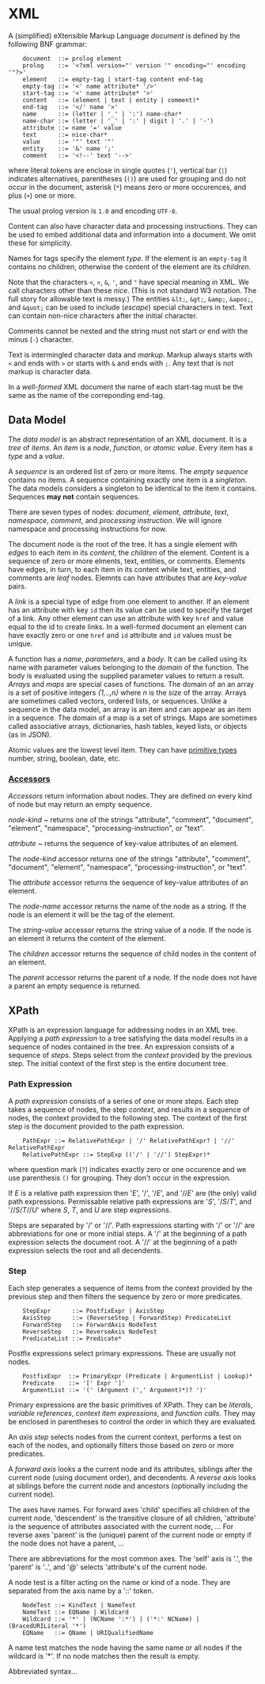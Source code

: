 # XML

A (simplified) eXtensible Markup Language _document_ is defined by the
following BNF grammar:

```
	document  ::= prolog element
	prolog    ::= '<?xml version="' version '" encoding="' encoding '"?>'
	element   ::= empty-tag | start-tag content end-tag
	empty-tag ::= '<' name attribute* '/>'
	start-tag ::= '<' name attribute* '>'
	content   ::= (element | text | entity | comment)*
	end-tag   ::= '</' name '>'
	name      ::= (letter | '_' | ':') name-char*
	name-char ::= (letter | '_' | ':' | digit | '.' | '-')
	attribute ::= name '=' value
	text      ::= nice-char*
	value     ::= '"' text '"'
	entity    ::= '&' name ';'
	comment   ::= '<!--' text '-->'
```
where literal tokens are enclose in single quotes (`'`), vertical bar
(`|`) indicates alternatives, parentheses (`()`) are used for grouping
and do not occur in the document, asterisk (`*`) means zero or more
occurences, and plus (`+`) one or more.

The usual prolog version is `1.0` and encoding `UTF-8`.

Content can also have character data and processing instructions.
They can be used to embed additional data and information into
a document. We omit these for simplicity.

Names for tags specify the element _type_.
If the element is an `empty-tag` it contains no children,
otherwise the content of the element are its _children_.

Note that the characters `<`, `>`, `&`, `'`, and `"` have special
meaning in XML. We call characters other than these _nice_.  (This is
not standard W3 notation. The full story for allowable text is messy.)
The entities `&lt;`, `&gt;`, `&amp;`, `&apos;`, and `&quot;` can be
used to include (_escape_) special characters in text. Text can contain
non-nice characters after the initial character.

Comments cannot be nested and the string must not start or end with the minus (`-`) character.

Text is intermingled character data and _markup_. Markup always starts
with `<` and ends with `>` or starts with `&` and ends with `;`.
Any text that is not markup is character data.

In a _well-formed_ XML document the name of each start-tag must be the same as
the name of the correponding end-tag.

<!--
## Element Content Model

Element content is a list of children of type _choice_ or _sequence_.
A choice has the form `'(' cp ('|' cp)* ')'` and a sequnce has
the form `'(' cp (',' cp)* ')'` where `cp` can be any list
of names, choices, or seqeuences.
-->

## Data Model

The _data model_ is an abstract representation of an XML document.
It is a _tree_ of _items_. An _item_ is a _node_, _function_, or
_atomic value_. Every item has a _type_ and a _value_.

A _sequence_ is an ordered list of zero or more items. The _empty sequence_
contains no items. A sequence containing
exactly one item is a _singleton_. The data models considers a singleton
to be identical to the item it contains. Sequences **may not** contain sequences.

There are seven types of nodes: _document_, _element_, _attribute_,
_text_, _namespace_, _comment_, and _processing instruction_.
We will ignore namespace and processing instructions for now.

The document node is the root of the tree. It has a single element
with _edges_ to each item in its _content_, the _children_ of the element.
Content is a sequence of zero or more elments, text, entities, or comments.
Elements have edges, in turn, to each item in its content while text, entities, and
comments are _leaf_ nodes. Elemnts can have attributes that are _key_-_value_
pairs.

A _link_ is a special type of edge from one element to another.
If an element has an attribute with key `id` then its value can be used to
specify the target of a link. Any other element can use
an attribute with key `href` and value equal to the
id to create links. In a well-formed document an element can have
exactly zero or one `href` and `id` attribute and `id` values must be unique.

A function has a _name_, _parameters_, and a _body_. It can be called using
its name with parameter values belonging to the _domain_ of the function.
The body is evaluated using the supplied parameter values to return a result.
_Arrays_ and _maps_ are special cases
of functions. 
The domain of an an array is a set of positive integers
_{1,..,n}_ where _n_ is the _size_ of the array.
Arrays are sometimes called vectors, ordered lists, or
sequences. Unlike a sequence in the data model, an array is an item and
can appear as an item in a sequence.
The domain of a map is a set of strings.
Maps are sometimes called associative arrays, dictionaries, hash tables,
keyed lists, or objects (as in JSON).

Atomic values are the lowest level item.
They can have [primitive types](https://www.w3.org/TR/xmlschema-2/#built-in-primitive-datatypes)
number, string, boolean, date, etc.


### [Accessors](https://www.w3.org/TR/query-datamodel/#accessors)

_Accessors_ return information about nodes. They are defined on every
kind of node but may return an empty sequence.

_node-kind_
  ~ returns one of the strings "attribute", "comment", "document",
"element", "namespace", "processing-instruction", or "text".

_attribute_
  ~ returns the sequence of key-value attributes of an element.

The _node-kind_ accessor returns one of the strings "attribute", "comment", "document",
"element", "namespace", "processing-instruction", or "text".

The _attribute_ accessor returns the sequence of key-value attributes of an element.

The _node-name_ accessor returns the name of the node as a string. If the node is an element it
will be the tag of the element.

The _string-value_ accessor returns the string value of a node. If the node is an element
it returns the content of the element.

The _children_ accessor returns the sequence of child nodes in the content of an element.

The _parent_ accessor returns the parent of a node. If the node does not have a parent
an empty sequence is returned.



## XPath

XPath is an expression language for addressing nodes in an XML tree.
Applying a _path expression_ to a tree satisfying the data model results in a sequence of nodes
contained in the tree. An expression consists of a sequence of _steps_.
Steps select from the _context_ provided by the previous step.
The initial context of the first step is the entire document tree.

### Path Expression

A _path expression_ consists of a series of one or more _steps_.
Each step takes a sequence of nodes, the step _context_, and results
in a sequence of nodes, the context provided to the following step.
The context of the first step is the document provided to the path expression.

```
	PathExpr ::= RelativePathExpr | '/' RelativePathExpr? | '//' RelativePathExpr
	RelativePathExpr ::= StepExp (('/' | '//') StepExpr)*
```
where question mark (`?`) indicates exactly zero or one occurence and we use
parenthesis `()` for grouping. They don't occur in the expression.

If _E_ is a relative path expression then '_E_', '/',  '/_E_', and '//_E_'
are (the only) valid path expressions. Permissable relative path expressions are
'_S_', '/_S_/_T_', and '//_S_/_T_//_U_' where _S_, _T_, and _U_ are step expressions.

Steps are separated by '/' or '//'.
Path expressions starting with '/' or '//' are abbreviations for one
or more initial steps. A '/' at the beginning of a path expression selects the
document root. A '//' at the beginning of a path
expression selects the root and all decendents.

### Step

Each step generates a sequence of items from the context provided by the
previous step and then filters the sequence by zero or more predicates.

```
	StepExpr      ::= PostfixExpr | AxisStep
	AxisStep      ::= (ReverseStep | ForwardStep) PredicateList
	ForwardStep   ::= ForwardAxis NodeTest
	ReverseStep   ::= ReverseAxis NodeTest
	PredicateList ::= Predicate*
```

Postfix expressions select primary expressions. These are usually not nodes.

```
	PostfixExpr  ::= PrimaryExpr (Predicate | ArgumentList | Lookup)*
	Predicate    ::= '[' Expr ']'
	ArgumentList ::= '(' (Argument (',' Argument)*)? ')'
```

Primary expressions are the basic primitives of XPath. They can be
_literals_, _variable references_, _context item expressions_, and _function calls_.
They may be enclosed in parentheses to control the order in which they are evaluated.

An _axis step_ selects nodes from the current context, performs a test on
each of the nodes, and optionally filters those based on zero or more predicates.

A _forward axis_ looks a the current node and its attributes, siblings
after the current node (using document order), and decendents. 
A _reverse axis_ looks at siblings before the current node and ancestors
(optionally includng the current node).

The axes have names. For forward axes 'child' specifies all children of the current node,
'descendent' is the transitive closure of all children, 'attribute' is the sequence
of attributes associated with the current node, ...
For reverse axes 'parent' is the (unique) parent of the current node or empty if
the node does not have a parent, ...

There are abbreviations for the most common axes. The 'self' axis is '.', the
'parent' is '..', and '@' selects 'attribute's of the current node.

A node test is a filter acting on the name or kind of a node. They are separated
from the axis name by a '::' token.
```
	NodeTest ::= KindTest | NameTest
	NameTest ::= EQName | Wildcard
	Wildcard ::= '*' | (NCName ':*') | ('*:' NCName) | (BracedURILiteral '*')
	EQName   ::= QName | URIQualifiedName
```

A name test matches the node having the same name or all nodes if the wildcard is '*'.
If no node matches then the result is empty.


Abbreviated syntax...

